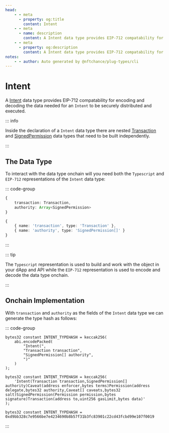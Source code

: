 ```yaml
---
head:
    - - meta
      - property: og:title
        content: Intent
    - - meta
      - name: description
        content: A Intent data type provides EIP-712 compatability for encoding and decoding.
    - - meta
      - property: og:description
        content: A Intent data type provides EIP-712 compatability for encoding and decoding. 
notes:
    - - author: Auto generated by @nftchance/plug-types/cli
---
```


# Intent

A [Intent](/generated/base-types/Intent) data type provides EIP-712 compatability for encoding and decoding the data needed for an `Intent` to be securely distributed and executed. 

::: info
                
Inside the declaration of a `Intent` data type there are nested [Transaction](/generated/base-types/Transaction) and [SignedPermission](/generated/base-types/SignedPermission) data types that need to be built independently.
                    
:::

## The Data Type

To interact with the data type onchain will you need both the `Typescript` and `EIP-712` representations of the `Intent` data type: 

::: code-group

``` typescript [Typescript/Javascript]
{
    transaction: Transaction,
	authority: Array<SignedPermission> 
}
```

```typescript [EIP-712]
{
    { name: 'transaction', type: 'Transaction' },
	{ name: 'authority', type: 'SignedPermission[]' } 
}
```

:::

::: tip

The `Typescript` representation is used to build and work with the object in your dApp and API while the `EIP-712` representation is used to encode and decode the data type onchain.

:::

## Onchain Implementation

With `transaction` and `authority` as the fields of the `Intent` data type we can generate the type hash as follows:

::: code-group

```solidity [Verbose.sol]
bytes32 constant INTENT_TYPEHASH = keccak256(
    abi.encodePacked(
        "Intent(",
		"Transaction transaction",
		"SignedPermission[] authority",
        ")"
    )
);
```

```solidity [Inline.sol]
bytes32 constant INTENT_TYPEHASH = keccak256(
    'Intent(Transaction transaction,SignedPermission[] authority)Caveat(address enforcer,bytes terms)Permission(address delegate,bytes32 authority,Caveat[] caveats,bytes32 salt)SignedPermission(Permission permission,bytes signature)Transaction(address to,uint256 gasLimit,bytes data)'
);
```

```solidity [Hash.sol]
bytes32 constant INTENT_TYPEHASH = 0xd9bb328c7e9566be7e4234690b8b57f31b3fc83901c22cd43fcbd99e107f0019
```

:::